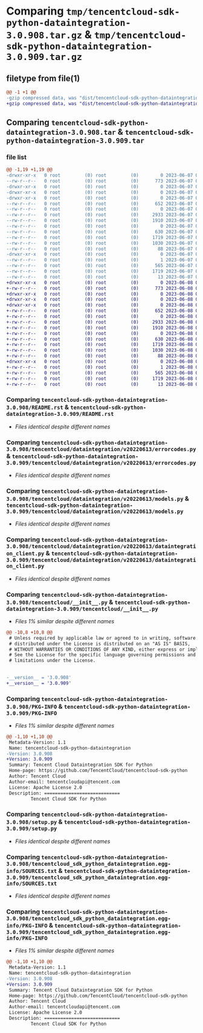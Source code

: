 # Comparing `tmp/tencentcloud-sdk-python-dataintegration-3.0.908.tar.gz` & `tmp/tencentcloud-sdk-python-dataintegration-3.0.909.tar.gz`

## filetype from file(1)

```diff
@@ -1 +1 @@
-gzip compressed data, was "dist/tencentcloud-sdk-python-dataintegration-3.0.908.tar", last modified: Wed Jun  7 00:22:14 2023, max compression
+gzip compressed data, was "dist/tencentcloud-sdk-python-dataintegration-3.0.909.tar", last modified: Thu Jun  8 00:22:47 2023, max compression
```

## Comparing `tencentcloud-sdk-python-dataintegration-3.0.908.tar` & `tencentcloud-sdk-python-dataintegration-3.0.909.tar`

### file list

```diff
@@ -1,19 +1,19 @@
-drwxr-xr-x   0 root         (0) root         (0)        0 2023-06-07 00:22:14.000000 tencentcloud-sdk-python-dataintegration-3.0.908/
--rw-r--r--   0 root         (0) root         (0)      773 2023-06-07 00:22:14.000000 tencentcloud-sdk-python-dataintegration-3.0.908/README.rst
-drwxr-xr-x   0 root         (0) root         (0)        0 2023-06-07 00:22:14.000000 tencentcloud-sdk-python-dataintegration-3.0.908/tencentcloud/
-drwxr-xr-x   0 root         (0) root         (0)        0 2023-06-07 00:22:14.000000 tencentcloud-sdk-python-dataintegration-3.0.908/tencentcloud/dataintegration/
-drwxr-xr-x   0 root         (0) root         (0)        0 2023-06-07 00:22:14.000000 tencentcloud-sdk-python-dataintegration-3.0.908/tencentcloud/dataintegration/v20220613/
--rw-r--r--   0 root         (0) root         (0)      652 2023-06-07 00:22:14.000000 tencentcloud-sdk-python-dataintegration-3.0.908/tencentcloud/dataintegration/v20220613/errorcodes.py
--rw-r--r--   0 root         (0) root         (0)        0 2023-06-07 00:22:14.000000 tencentcloud-sdk-python-dataintegration-3.0.908/tencentcloud/dataintegration/v20220613/__init__.py
--rw-r--r--   0 root         (0) root         (0)     2933 2023-06-07 00:22:14.000000 tencentcloud-sdk-python-dataintegration-3.0.908/tencentcloud/dataintegration/v20220613/models.py
--rw-r--r--   0 root         (0) root         (0)     1910 2023-06-07 00:22:14.000000 tencentcloud-sdk-python-dataintegration-3.0.908/tencentcloud/dataintegration/v20220613/dataintegration_client.py
--rw-r--r--   0 root         (0) root         (0)        0 2023-06-07 00:22:14.000000 tencentcloud-sdk-python-dataintegration-3.0.908/tencentcloud/dataintegration/__init__.py
--rw-r--r--   0 root         (0) root         (0)      630 2023-06-07 00:22:14.000000 tencentcloud-sdk-python-dataintegration-3.0.908/tencentcloud/__init__.py
--rw-r--r--   0 root         (0) root         (0)     1719 2023-06-07 00:22:14.000000 tencentcloud-sdk-python-dataintegration-3.0.908/PKG-INFO
--rw-r--r--   0 root         (0) root         (0)     1030 2023-06-07 00:22:14.000000 tencentcloud-sdk-python-dataintegration-3.0.908/setup.py
--rw-r--r--   0 root         (0) root         (0)       88 2023-06-07 00:22:14.000000 tencentcloud-sdk-python-dataintegration-3.0.908/setup.cfg
-drwxr-xr-x   0 root         (0) root         (0)        0 2023-06-07 00:22:14.000000 tencentcloud-sdk-python-dataintegration-3.0.908/tencentcloud_sdk_python_dataintegration.egg-info/
--rw-r--r--   0 root         (0) root         (0)        1 2023-06-07 00:22:14.000000 tencentcloud-sdk-python-dataintegration-3.0.908/tencentcloud_sdk_python_dataintegration.egg-info/dependency_links.txt
--rw-r--r--   0 root         (0) root         (0)      565 2023-06-07 00:22:14.000000 tencentcloud-sdk-python-dataintegration-3.0.908/tencentcloud_sdk_python_dataintegration.egg-info/SOURCES.txt
--rw-r--r--   0 root         (0) root         (0)     1719 2023-06-07 00:22:14.000000 tencentcloud-sdk-python-dataintegration-3.0.908/tencentcloud_sdk_python_dataintegration.egg-info/PKG-INFO
--rw-r--r--   0 root         (0) root         (0)       13 2023-06-07 00:22:14.000000 tencentcloud-sdk-python-dataintegration-3.0.908/tencentcloud_sdk_python_dataintegration.egg-info/top_level.txt
+drwxr-xr-x   0 root         (0) root         (0)        0 2023-06-08 00:22:47.000000 tencentcloud-sdk-python-dataintegration-3.0.909/
+-rw-r--r--   0 root         (0) root         (0)      773 2023-06-08 00:22:46.000000 tencentcloud-sdk-python-dataintegration-3.0.909/README.rst
+drwxr-xr-x   0 root         (0) root         (0)        0 2023-06-08 00:22:47.000000 tencentcloud-sdk-python-dataintegration-3.0.909/tencentcloud/
+drwxr-xr-x   0 root         (0) root         (0)        0 2023-06-08 00:22:47.000000 tencentcloud-sdk-python-dataintegration-3.0.909/tencentcloud/dataintegration/
+drwxr-xr-x   0 root         (0) root         (0)        0 2023-06-08 00:22:47.000000 tencentcloud-sdk-python-dataintegration-3.0.909/tencentcloud/dataintegration/v20220613/
+-rw-r--r--   0 root         (0) root         (0)      652 2023-06-08 00:22:46.000000 tencentcloud-sdk-python-dataintegration-3.0.909/tencentcloud/dataintegration/v20220613/errorcodes.py
+-rw-r--r--   0 root         (0) root         (0)        0 2023-06-08 00:22:46.000000 tencentcloud-sdk-python-dataintegration-3.0.909/tencentcloud/dataintegration/v20220613/__init__.py
+-rw-r--r--   0 root         (0) root         (0)     2933 2023-06-08 00:22:46.000000 tencentcloud-sdk-python-dataintegration-3.0.909/tencentcloud/dataintegration/v20220613/models.py
+-rw-r--r--   0 root         (0) root         (0)     1910 2023-06-08 00:22:46.000000 tencentcloud-sdk-python-dataintegration-3.0.909/tencentcloud/dataintegration/v20220613/dataintegration_client.py
+-rw-r--r--   0 root         (0) root         (0)        0 2023-06-08 00:22:46.000000 tencentcloud-sdk-python-dataintegration-3.0.909/tencentcloud/dataintegration/__init__.py
+-rw-r--r--   0 root         (0) root         (0)      630 2023-06-08 00:22:46.000000 tencentcloud-sdk-python-dataintegration-3.0.909/tencentcloud/__init__.py
+-rw-r--r--   0 root         (0) root         (0)     1719 2023-06-08 00:22:47.000000 tencentcloud-sdk-python-dataintegration-3.0.909/PKG-INFO
+-rw-r--r--   0 root         (0) root         (0)     1030 2023-06-08 00:22:46.000000 tencentcloud-sdk-python-dataintegration-3.0.909/setup.py
+-rw-r--r--   0 root         (0) root         (0)       88 2023-06-08 00:22:47.000000 tencentcloud-sdk-python-dataintegration-3.0.909/setup.cfg
+drwxr-xr-x   0 root         (0) root         (0)        0 2023-06-08 00:22:47.000000 tencentcloud-sdk-python-dataintegration-3.0.909/tencentcloud_sdk_python_dataintegration.egg-info/
+-rw-r--r--   0 root         (0) root         (0)        1 2023-06-08 00:22:47.000000 tencentcloud-sdk-python-dataintegration-3.0.909/tencentcloud_sdk_python_dataintegration.egg-info/dependency_links.txt
+-rw-r--r--   0 root         (0) root         (0)      565 2023-06-08 00:22:47.000000 tencentcloud-sdk-python-dataintegration-3.0.909/tencentcloud_sdk_python_dataintegration.egg-info/SOURCES.txt
+-rw-r--r--   0 root         (0) root         (0)     1719 2023-06-08 00:22:47.000000 tencentcloud-sdk-python-dataintegration-3.0.909/tencentcloud_sdk_python_dataintegration.egg-info/PKG-INFO
+-rw-r--r--   0 root         (0) root         (0)       13 2023-06-08 00:22:47.000000 tencentcloud-sdk-python-dataintegration-3.0.909/tencentcloud_sdk_python_dataintegration.egg-info/top_level.txt
```

### Comparing `tencentcloud-sdk-python-dataintegration-3.0.908/README.rst` & `tencentcloud-sdk-python-dataintegration-3.0.909/README.rst`

 * *Files identical despite different names*

### Comparing `tencentcloud-sdk-python-dataintegration-3.0.908/tencentcloud/dataintegration/v20220613/errorcodes.py` & `tencentcloud-sdk-python-dataintegration-3.0.909/tencentcloud/dataintegration/v20220613/errorcodes.py`

 * *Files identical despite different names*

### Comparing `tencentcloud-sdk-python-dataintegration-3.0.908/tencentcloud/dataintegration/v20220613/models.py` & `tencentcloud-sdk-python-dataintegration-3.0.909/tencentcloud/dataintegration/v20220613/models.py`

 * *Files identical despite different names*

### Comparing `tencentcloud-sdk-python-dataintegration-3.0.908/tencentcloud/dataintegration/v20220613/dataintegration_client.py` & `tencentcloud-sdk-python-dataintegration-3.0.909/tencentcloud/dataintegration/v20220613/dataintegration_client.py`

 * *Files identical despite different names*

### Comparing `tencentcloud-sdk-python-dataintegration-3.0.908/tencentcloud/__init__.py` & `tencentcloud-sdk-python-dataintegration-3.0.909/tencentcloud/__init__.py`

 * *Files 1% similar despite different names*

```diff
@@ -10,8 +10,8 @@
 # Unless required by applicable law or agreed to in writing, software
 # distributed under the License is distributed on an "AS IS" BASIS,
 # WITHOUT WARRANTIES OR CONDITIONS OF ANY KIND, either express or implied.
 # See the License for the specific language governing permissions and
 # limitations under the License.
 
 
-__version__ = '3.0.908'
+__version__ = '3.0.909'
```

### Comparing `tencentcloud-sdk-python-dataintegration-3.0.908/PKG-INFO` & `tencentcloud-sdk-python-dataintegration-3.0.909/PKG-INFO`

 * *Files 1% similar despite different names*

```diff
@@ -1,10 +1,10 @@
 Metadata-Version: 1.1
 Name: tencentcloud-sdk-python-dataintegration
-Version: 3.0.908
+Version: 3.0.909
 Summary: Tencent Cloud Dataintegration SDK for Python
 Home-page: https://github.com/TencentCloud/tencentcloud-sdk-python
 Author: Tencent Cloud
 Author-email: tencentcloudapi@tencent.com
 License: Apache License 2.0
 Description: ============================
         Tencent Cloud SDK for Python
```

### Comparing `tencentcloud-sdk-python-dataintegration-3.0.908/setup.py` & `tencentcloud-sdk-python-dataintegration-3.0.909/setup.py`

 * *Files identical despite different names*

### Comparing `tencentcloud-sdk-python-dataintegration-3.0.908/tencentcloud_sdk_python_dataintegration.egg-info/SOURCES.txt` & `tencentcloud-sdk-python-dataintegration-3.0.909/tencentcloud_sdk_python_dataintegration.egg-info/SOURCES.txt`

 * *Files identical despite different names*

### Comparing `tencentcloud-sdk-python-dataintegration-3.0.908/tencentcloud_sdk_python_dataintegration.egg-info/PKG-INFO` & `tencentcloud-sdk-python-dataintegration-3.0.909/tencentcloud_sdk_python_dataintegration.egg-info/PKG-INFO`

 * *Files 1% similar despite different names*

```diff
@@ -1,10 +1,10 @@
 Metadata-Version: 1.1
 Name: tencentcloud-sdk-python-dataintegration
-Version: 3.0.908
+Version: 3.0.909
 Summary: Tencent Cloud Dataintegration SDK for Python
 Home-page: https://github.com/TencentCloud/tencentcloud-sdk-python
 Author: Tencent Cloud
 Author-email: tencentcloudapi@tencent.com
 License: Apache License 2.0
 Description: ============================
         Tencent Cloud SDK for Python
```


